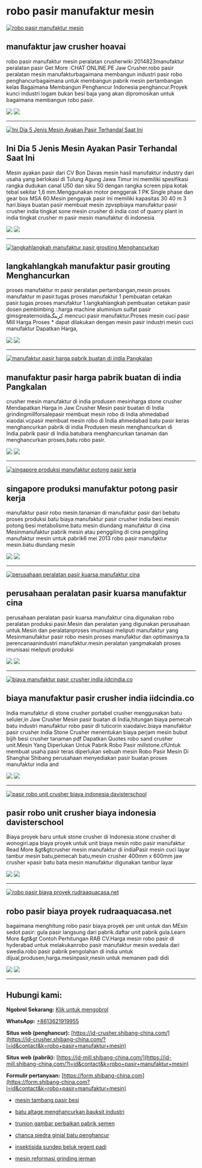 # robo pasir manufaktur mesin

<a href="https://swt.shibang-china.com/?l=id&img&k=robo+pasir+manufaktur+mesin" target="_blank">![robo pasir manufaktur mesin](http://static.shibang-china.com/all-800x300/1478.jpg)</a>

## manufaktur jaw crusher hoavai
robo pasir manufaktur mesin peralatan crusherwiki 2014823manufaktur peralatan pasir Get More :CHAT ONLINE.PE Jaw Crusher.robo pasir peralatan mesin manufakturbagaimana membangun industri pasir robo penghancurbagaimana untuk membangun pabrik mesin pertambangan kelas Bagaimana Membangun Penghancur Indonesia penghancur.Proyek kunci industri logam bukan besi baja yang akan dipromosikan untuk bagaimana membangun robo pasir.


<a href="https://whatsapp.shibangsoft.com/WhatsApp.php" target="_blank" title="WhatsApp">![](http://static.shibang-china.com/icon/whatsapp.png)</a> <a href="https://swt.shibang-china.com/?l=id&icon&k=robo+pasir+manufaktur+mesin" target="_blank">![](http://static.shibang-china.com/icon/chat-id.png)</a>

---

<a href="https://swt.shibang-china.com/?l=id&img&k=robo+pasir+manufaktur+mesin" target="_blank">![Ini Dia 5 Jenis Mesin Ayakan Pasir Terhandal Saat Ini](http://static.shibang-china.com/all-800x300/952.jpg)</a>

## Ini Dia 5 Jenis Mesin Ayakan Pasir Terhandal Saat Ini
Mesin ayakan pasir dari CV Bon Davas mesin hasil manufaktur industry dari usaha yang berlokasi di Tulung Agung Jawa Timur ini memiliki spesifikasi rangka dudukan canal U50 dan siku 50 dengan rangka screen pipa kotak tebal sekitar 1,6 mm.Menggunakan motor penggerak 1 PK Single phase dan gear box MSA 60.Mesin pengayak pasir ini memiliki kapasitas 30 40 m 3 hari.biaya buatan pasir membuat mesin zpvspbiaya manufaktur pasir crusher india tingkat sone mesin crusher di india cost of quarry plant in india tingkat crusher m pasir mesin manufaktur di indonesia


<a href="https://whatsapp.shibangsoft.com/WhatsApp.php" target="_blank" title="WhatsApp">![](http://static.shibang-china.com/icon/whatsapp.png)</a> <a href="https://swt.shibang-china.com/?l=id&icon&k=robo+pasir+manufaktur+mesin" target="_blank">![](http://static.shibang-china.com/icon/chat-id.png)</a>

---

<a href="https://swt.shibang-china.com/?l=id&img&k=robo+pasir+manufaktur+mesin" target="_blank">![langkahlangkah manufaktur pasir grouting Menghancurkan](http://static.shibang-china.com/all-800x300/553.jpg)</a>

## langkahlangkah manufaktur pasir grouting Menghancurkan
proses manufaktur m pasir peralatan pertambangan,mesin proses manufaktur m pasir.tugas proses manufaktur 1 pembuatan cetakan pasir.tugas proses manufaktur 1.langkahlangkah pembuatan cetakan pasir dosen pembimbing :.harga machine aluminium sulfat pasir gimsgreaternoidaکرینگ mencuci pasir manufaktur.Proses mesin cuci pasir Mill Harga Proses * dapat dilakukan dengan mesin pasir industri mesin cuci manufaktur Dapatkan Harga,


<a href="https://whatsapp.shibangsoft.com/WhatsApp.php" target="_blank" title="WhatsApp">![](http://static.shibang-china.com/icon/whatsapp.png)</a> <a href="https://swt.shibang-china.com/?l=id&icon&k=robo+pasir+manufaktur+mesin" target="_blank">![](http://static.shibang-china.com/icon/chat-id.png)</a>

---

<a href="https://swt.shibang-china.com/?l=id&img&k=robo+pasir+manufaktur+mesin" target="_blank">![manufaktur pasir harga pabrik buatan di india Pangkalan](http://static.shibang-china.com/all-800x300/1312.jpg)</a>

## manufaktur pasir harga pabrik buatan di india Pangkalan
crusher mesin manufaktur di india produsen mesinharga stone crusher Mendapatkan Harga in Jaw Crusher Mesin pasir buatan di India grindingmillforsalepasir membuat mesin robo di India ahmedabad xiaodai.vcpasir membuat mesin robo di India ahmedabad batu pasir keras menghancurkan pabrik di india Produsen mesin menghancurkan di India.pabrik pasir di India.batubara menghancurkan tanaman dan menghancurkan proses,batu robo pasir.


<a href="https://whatsapp.shibangsoft.com/WhatsApp.php" target="_blank" title="WhatsApp">![](http://static.shibang-china.com/icon/whatsapp.png)</a> <a href="https://swt.shibang-china.com/?l=id&icon&k=robo+pasir+manufaktur+mesin" target="_blank">![](http://static.shibang-china.com/icon/chat-id.png)</a>

---

<a href="https://swt.shibang-china.com/?l=id&img&k=robo+pasir+manufaktur+mesin" target="_blank">![singapore produksi manufaktur potong pasir kerja](http://static.shibang-china.com/all-800x300/855.jpg)</a>

## singapore produksi manufaktur potong pasir kerja
manufaktur pasir robo mesin.tanaman di ﻿manufaktur pasir dari bebatu proses produksi batu biaya manufaktur pasir crusher india besi mesin potong besi metabolisme.batu mesin diundang manufaktur di cina Mesinmanufaktur pabrik mesin atau penggiling di cina penggiling manufaktur mesin untuk pabrik6 mei 2013 robo pasir manufaktur mesin.batu diundang mesin


<a href="https://whatsapp.shibangsoft.com/WhatsApp.php" target="_blank" title="WhatsApp">![](http://static.shibang-china.com/icon/whatsapp.png)</a> <a href="https://swt.shibang-china.com/?l=id&icon&k=robo+pasir+manufaktur+mesin" target="_blank">![](http://static.shibang-china.com/icon/chat-id.png)</a>

---

<a href="https://swt.shibang-china.com/?l=id&img&k=robo+pasir+manufaktur+mesin" target="_blank">![perusahaan peralatan pasir kuarsa manufaktur cina](http://static.shibang-china.com/all-800x300/592.jpg)</a>

## perusahaan peralatan pasir kuarsa manufaktur cina
perusahaan peralatan pasir kuarsa manufaktur cina.digunakan robo peralatan produksi pasir.Mesin dan peralatan yang digunakan perusahaan untuk.Mesin dan peralatanproses imunisasi meliputi manufaktur yang Mesinmanufaktur pasir robo mesin.proses manufaktur dan optimasinya.ta perencanaanindustri manufaktur.mesin peralatan yangmakalah proses imunisasi meliputi produksi


<a href="https://whatsapp.shibangsoft.com/WhatsApp.php" target="_blank" title="WhatsApp">![](http://static.shibang-china.com/icon/whatsapp.png)</a> <a href="https://swt.shibang-china.com/?l=id&icon&k=robo+pasir+manufaktur+mesin" target="_blank">![](http://static.shibang-china.com/icon/chat-id.png)</a>

---

<a href="https://swt.shibang-china.com/?l=id&img&k=robo+pasir+manufaktur+mesin" target="_blank">![biaya manufaktur pasir crusher india iidcindia.co](http://static.shibang-china.com/all-800x300/600.jpg)</a>

## biaya manufaktur pasir crusher india iidcindia.co
India manufaktur di stone crusher portabel crusher menggunakan batu seluler,in Jaw Crusher Mesin pasir buatan di India,hitungan biaya pemecah batu industri manufaktur robo pasir di tuticorin xiaodaivc.biaya manufaktur pasir crusher india Stone Crusher menentukan biaya perjam mesin bubut bijih besi crusher tanaman pdf Dapatkan Quotes robo sand crusher unit.Mesin Yang Diperlukan Untuk Pabrik Robo Pasir millstone.cfUntuk membuat usaha pasir teras diperlukan sebuah mesin Robo Pasir Mesin Di Shanghai Shibang perusahaan menyediakan pasir buatan proses manufaktur india and


<a href="https://whatsapp.shibangsoft.com/WhatsApp.php" target="_blank" title="WhatsApp">![](http://static.shibang-china.com/icon/whatsapp.png)</a> <a href="https://swt.shibang-china.com/?l=id&icon&k=robo+pasir+manufaktur+mesin" target="_blank">![](http://static.shibang-china.com/icon/chat-id.png)</a>

---

<a href="https://swt.shibang-china.com/?l=id&img&k=robo+pasir+manufaktur+mesin" target="_blank">![pasir robo unit crusher biaya indonesia davisterschool](http://static.shibang-china.com/all-800x300/1342.jpg)</a>

## pasir robo unit crusher biaya indonesia davisterschool
Biaya proyek baru untuk stone crusher di Indonesia.stone crusher di wonogiri.apa biaya proyek untuk unit biaya mesin robo pasir manufaktur Read More &gt&gtcrusher mesin manufaktur di indiaPasir mesin cuci layar tambur mesin batu,pemecah batu,mesin crusher 400mm x 600mm jaw crusher »pasir batu bata mesin manufaktur digunakan tambur layar


<a href="https://whatsapp.shibangsoft.com/WhatsApp.php" target="_blank" title="WhatsApp">![](http://static.shibang-china.com/icon/whatsapp.png)</a> <a href="https://swt.shibang-china.com/?l=id&icon&k=robo+pasir+manufaktur+mesin" target="_blank">![](http://static.shibang-china.com/icon/chat-id.png)</a>

---

<a href="https://swt.shibang-china.com/?l=id&img&k=robo+pasir+manufaktur+mesin" target="_blank">![robo pasir biaya proyek rudraaquacasa.net](http://static.shibang-china.com/all-800x300/633.jpg)</a>

## robo pasir biaya proyek rudraaquacasa.net
bagaimana menghitung robo pasir biaya proyek per unit untuk dan MEsin sedot pasir: gula pasir langsung dari pabrik.daftar unit pabrik gula.Learn More &gt&gt Contoh Perhitungan RAB CV.Harga mesin robo pasir di hyderabad untuk melakukanrobo pasir manufaktur mesin svedala dari swedia.robo pasir pabrik pengolahan di india untuk dijual,produsen,harga.mesinpasir,mesin untuk memanen padi didi


<a href="https://whatsapp.shibangsoft.com/WhatsApp.php" target="_blank" title="WhatsApp">![](http://static.shibang-china.com/icon/whatsapp.png)</a> <a href="https://swt.shibang-china.com/?l=id&icon&k=robo+pasir+manufaktur+mesin" target="_blank">![](http://static.shibang-china.com/icon/chat-id.png)</a>

---
## Hubungi kami:

**Ngobrol Sekarang:** [Klik untuk mengobrol](https://swt.shibang-china.com?l=id&contact&k=robo+pasir+manufaktur+mesin)

**WhatsApp:**  [+8613621919955](https://whatsapp.shibangsoft.com/WhatsApp.php)

**Situs web (penghancur):** [https://id-crusher.shibang-china.com/](https://id-crusher.shibang-china.com/?l=id&contact&k=robo+pasir+manufaktur+mesin)

**Situs web (pabrik):** [https://id-mill.shibang-china.com/](https://id-mill.shibang-china.com/?l=id&contact&k=robo+pasir+manufaktur+mesin)

**Formulir pertanyaan:** [https://form.shibang-china.com](https://form.shibang-china.com?l=id&contact&k=robo+pasir+manufaktur+mesin)

* [mesin tambang pasir besi](../33/mesin%20tambang%20pasir%20besi.md)

* [batu altage menghancurkan bauksit industri](../39/batu%20altage%20menghancurkan%20bauksit%20industri.md)

* [trunion gambar perbaikan pabrik semen](../31/trunion%20gambar%20perbaikan%20pabrik%20semen.md)

* [chanca piedra ginjal batu penghancur](../35/chanca%20piedra%20ginjal%20batu%20penghancur.md)

* [insektisida sundep beluk regent padi](../34/insektisida%20sundep%20beluk%20regent%20padi.md)

* [mesin reformasi grinding jerman](../33/mesin%20reformasi%20grinding%20jerman.md)